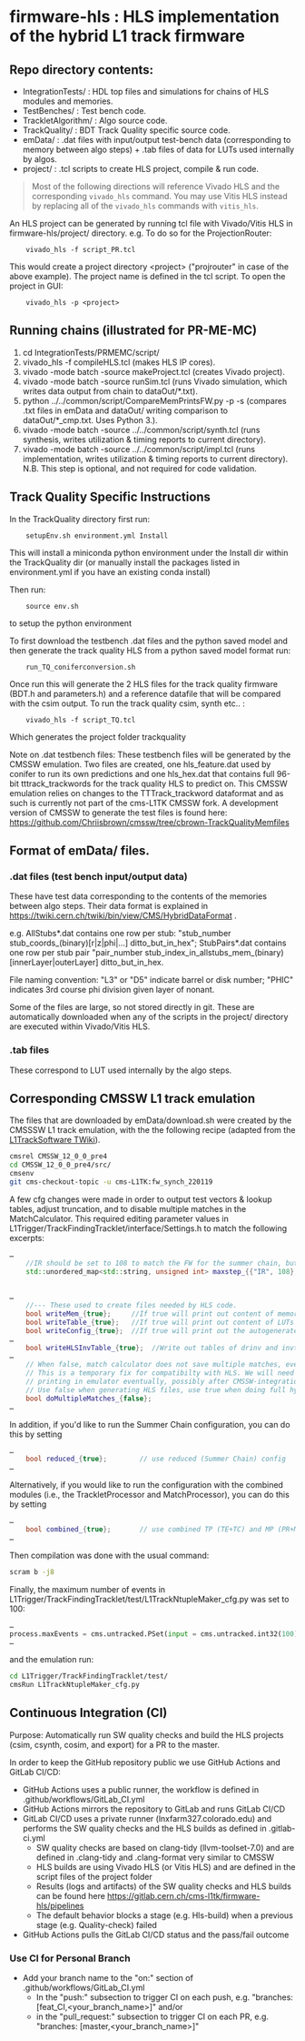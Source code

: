 # firmware-hls : HLS implementation of the hybrid L1 track firmware

## Repo directory contents:

- IntegrationTests/ : HDL top files and simulations for chains of HLS modules and memories.
- TestBenches/ : Test bench code.
- TrackletAlgorithm/ : Algo source code.
- TrackQuality/ : BDT Track Quality specific source code.
- emData/ : .dat files with input/output test-bench data (corresponding to memory between algo steps) + .tab files of data for LUTs used internally by algos.
- project/ : .tcl scripts to create HLS project, compile & run code.

> Most of the following directions will reference Vivado HLS and the corresponding `vivado_hls` command. You may use Vitis HLS instead by replacing all of the `vivado_hls` commands with `vitis_hls`.

An HLS project can be generated by running tcl file with Vivado/Vitis HLS in firmware-hls/project/ directory. e.g. To do so for the ProjectionRouter:

        vivado_hls -f script_PR.tcl

This would create a project directory \<project> ("projrouter" in case of the above example). The project name is defined in the tcl script. To open the project in GUI:

        vivado_hls -p <project>

## Running chains (illustrated for PR-ME-MC)

1) cd IntegrationTests/PRMEMC/script/
2) vivado_hls -f compileHLS.tcl (makes HLS IP cores).
3) vivado -mode batch -source makeProject.tcl (creates Vivado project).
4) vivado -mode batch -source runSim.tcl (runs Vivado simulation,
   which writes data output from chain to dataOut/*.txt).
5) python ../../common/script/CompareMemPrintsFW.py -p -s (compares .txt files in emData and dataOut/ writing comparison to dataOut/*_cmp.txt. Uses Python 3.).
6) vivado -mode batch -source ../../common/script/synth.tcl (runs synthesis, writes utilization & timing reports to current directory).
7) vivado -mode batch -source ../../common/script/impl.tcl (runs implementation, writes utilization & timing reports to current directory). N.B. This step is optional, and not required for code validation.

## Track Quality Specific Instructions
In the TrackQuality directory first run: 

        setupEnv.sh environment.yml Install


This will install a miniconda python environment under the Install dir within the TrackQuality dir (or manually install the packages listed in environment.yml if you have an existing conda install)

Then run:

        source env.sh

to setup the python environment

To first download the testbench .dat files and the python saved model and then generate the track quality HLS from a python saved model format run:

        run_TQ_coniferconversion.sh


Once run this will generate the 2 HLS files for the track quality firmware (BDT.h and parameters.h) and a reference datafile that will be compared with the csim output. To run the track quality csim, synth etc.. :

        vivado_hls -f script_TQ.tcl

Which generates the project folder trackquality

Note on .dat testbench files:
These testbench files will be generated by the CMSSW emulation. Two files are created, one hls_feature.dat used by conifer to run its own predictions and one hls_hex.dat that contains full 96-bit tttrack_trackwords for the track quality HLS to predict on. This CMSSW emulation relies on changes to the TTTrack_trackword dataformat and as such is currently not part of the cms-L1TK CMSSW fork. A development version of CMSSW to generate the test files is found here: https://github.com/Chriisbrown/cmssw/tree/cbrown-TrackQualityMemfiles   

## Format of emData/ files.

### .dat files (test bench input/output data)

These have test data corresponding to the contents of the memories between algo steps. Their data format is explained 
in https://twiki.cern.ch/twiki/bin/view/CMS/HybridDataFormat . 

e.g. AllStubs*.dat contains one row per stub: "stub_number stub_coords_(binary)[r|z|phi|...] ditto_but_in_hex"; StubPairs*.dat contains one row per stub pair "pair_number stub_index_in_allstubs_mem_(binary)[innerLayer|outerLayer] ditto_but_in_hex.

File naming convention: "L3" or "D5" indicate barrel or disk number; "PHIC" indicates 3rd course phi division given layer of nonant.

Some of the files are large, so not stored directly in git. These are automatically downloaded when any of the scripts in the project/ directory are executed within Vivado/Vitis HLS.

### .tab files 

These correspond to LUT used internally by the algo steps.

## Corresponding CMSSW L1 track emulation

The files that are downloaded by emData/download.sh were created by the CMSSSW L1 track emulation, with the the following recipe (adapted from the [L1TrackSoftware TWiki](https://twiki.cern.ch/twiki/bin/view/CMS/L1TrackSoftware)).

```bash
cmsrel CMSSW_12_0_0_pre4
cd CMSSW_12_0_0_pre4/src/
cmsenv
git cms-checkout-topic -u cms-L1TK:fw_synch_220119
```

A few cfg changes were made in order to output test vectors & lookup tables, adjust truncation, and to disable multiple matches in the MatchCalculator. This required editing parameter values in L1Trigger/TrackFindingTracklet/interface/Settings.h to match the following excerpts:

```c++
…
    //IR should be set to 108 to match the FW for the summer chain, but ultimately should be at 156
    std::unordered_map<std::string, unsigned int> maxstep_{{"IR", 108},  //IR will run at a higher clock speed to handle
                                                                         //input links running at 25 Gbits/s
                                                                         //Set to 108 to match firmware project 240 MHz clock
…
    //--- These used to create files needed by HLS code.
    bool writeMem_{true};     //If true will print out content of memories (between algo steps) to files
    bool writeTable_{true};   //If true will print out content of LUTs to files
    bool writeConfig_{true};  //If true will print out the autogenerated configuration as files
…
    bool writeHLSInvTable_{true};  //Write out tables of drinv and invt in tracklet calculator for HLS module
…
    // When false, match calculator does not save multiple matches, even when doKF=true.
    // This is a temporary fix for compatibilty with HLS. We will need to implement multiple match
    // printing in emulator eventually, possibly after CMSSW-integration inspired rewrites
    // Use false when generating HLS files, use true when doing full hybrid tracking
    bool doMultipleMatches_{false};
…
```

In addition, if you'd like to run the Summer Chain configuration, you can do this by setting
```c++
…
    bool reduced_{true};        // use reduced (Summer Chain) config
…
```

Alternatively, if you would like to run the configuration with the combined modules (i.e., the TrackletProcessor and MatchProcessor), you can do this by setting
```c++
…
    bool combined_{true};       // use combined TP (TE+TC) and MP (PR+ME+MC) configuration
…
```

Then compilation was done with the usual command:

```bash
scram b -j8
```

Finally, the maximum number of events in L1Trigger/TrackFindingTracklet/test/L1TrackNtupleMaker_cfg.py was set to 100:

```python
…
process.maxEvents = cms.untracked.PSet(input = cms.untracked.int32(100))
…
```

and the emulation run:

```bash
cd L1Trigger/TrackFindingTracklet/test/
cmsRun L1TrackNtupleMaker_cfg.py
```

## Continuous Integration (CI) 

Purpose: Automatically run SW quality checks and build the HLS projects (csim, csynth, cosim, and export) for a PR to the master.

In order to keep the GitHub repository public we use GitHub Actions and GitLab CI/CD:

* GitHub Actions uses a public runner, the workflow is defined in .github/workflows/GitLab_CI.yml
* GitHub Actions mirrors the repository to GitLab and runs GitLab CI/CD
* GitLab CI/CD uses a private runner (lnxfarm327.colorado.edu) and performs the SW quality checks and the HLS builds as defined in .gitlab-ci.yml
    - SW quality checks are based on clang-tidy (llvm-toolset-7.0) and are defined in .clang-tidy and .clang-format very similar to CMSSW
    - HLS builds are using Vivado HLS (or Vitis HLS) and are defined in the script files of the project folder
    - Results (logs and artifacts) of the SW quality checks and HLS builds can be found here https://gitlab.cern.ch/cms-l1tk/firmware-hls/pipelines
    - The default behavior blocks a stage (e.g. Hls-build) when a previous stage (e.g. Quality-check) failed 
* GitHub Actions pulls the GitLab CI/CD status and the pass/fail outcome

### Use CI for Personal Branch

* Add your branch name to the "on:" section of .github/workflows/GitLab_CI.yml 
    - In the "push:" subsection to trigger CI on each push, e.g. "branches: [feat_CI,<your_branch_name>]" and/or
    - in the "pull_request:" subsection to trigger CI on each PR, e.g. "branches: [master,<your_branch_name>]"
